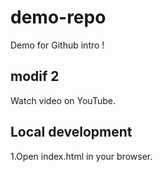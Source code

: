 # demo-repo
Demo for Github intro !

## modif 2

Watch video on YouTube.

## Local development

1.Open index.html in your browser.

